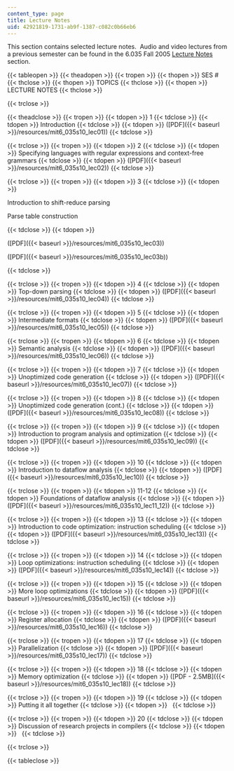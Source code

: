 ```yaml
---
content_type: page
title: Lecture Notes
uid: 42921819-1731-ab9f-1387-c082c0b66eb6
---
```


This section contains selected lecture notes.  Audio and video lectures from a previous semester can be found in the 6.035 Fall 2005 [Lecture Notes](/courses/6-035-computer-language-engineering-sma-5502-fall-2005/video_galleries/lecture-notes) section.

{{< tableopen >}}
{{< theadopen >}}
{{< tropen >}}
{{< thopen >}}
SES #
{{< thclose >}}
{{< thopen >}}
TOPICS
{{< thclose >}}
{{< thopen >}}
LECTURE NOTES
{{< thclose >}}

{{< trclose >}}

{{< theadclose >}}
{{< tropen >}}
{{< tdopen >}}
1
{{< tdclose >}}
{{< tdopen >}}
Introduction
{{< tdclose >}}
{{< tdopen >}}
([PDF]({{< baseurl >}}/resources/mit6_035s10_lec01))
{{< tdclose >}}

{{< trclose >}}
{{< tropen >}}
{{< tdopen >}}
2
{{< tdclose >}}
{{< tdopen >}}
Specifying languages with regular expressions and context-free grammars
{{< tdclose >}}
{{< tdopen >}}
([PDF]({{< baseurl >}}/resources/mit6_035s10_lec02))
{{< tdclose >}}

{{< trclose >}}
{{< tropen >}}
{{< tdopen >}}
3
{{< tdclose >}}
{{< tdopen >}}


Introduction to shift-reduce parsing

Parse table construction


{{< tdclose >}}
{{< tdopen >}}


([PDF]({{< baseurl >}}/resources/mit6_035s10_lec03))

([PDF]({{< baseurl >}}/resources/mit6_035s10_lec03b))


{{< tdclose >}}

{{< trclose >}}
{{< tropen >}}
{{< tdopen >}}
4
{{< tdclose >}}
{{< tdopen >}}
Top-down parsing
{{< tdclose >}}
{{< tdopen >}}
([PDF]({{< baseurl >}}/resources/mit6_035s10_lec04))
{{< tdclose >}}

{{< trclose >}}
{{< tropen >}}
{{< tdopen >}}
5
{{< tdclose >}}
{{< tdopen >}}
Intermediate formats
{{< tdclose >}}
{{< tdopen >}}
([PDF]({{< baseurl >}}/resources/mit6_035s10_lec05))
{{< tdclose >}}

{{< trclose >}}
{{< tropen >}}
{{< tdopen >}}
6
{{< tdclose >}}
{{< tdopen >}}
Semantic analysis
{{< tdclose >}}
{{< tdopen >}}
([PDF]({{< baseurl >}}/resources/mit6_035s10_lec06))
{{< tdclose >}}

{{< trclose >}}
{{< tropen >}}
{{< tdopen >}}
7
{{< tdclose >}}
{{< tdopen >}}
Unoptimized code generation
{{< tdclose >}}
{{< tdopen >}}
([PDF]({{< baseurl >}}/resources/mit6_035s10_lec07))
{{< tdclose >}}

{{< trclose >}}
{{< tropen >}}
{{< tdopen >}}
8
{{< tdclose >}}
{{< tdopen >}}
Unoptimized code generation (cont.)
{{< tdclose >}}
{{< tdopen >}}
([PDF]({{< baseurl >}}/resources/mit6_035s10_lec08))
{{< tdclose >}}

{{< trclose >}}
{{< tropen >}}
{{< tdopen >}}
9
{{< tdclose >}}
{{< tdopen >}}
Introduction to program analysis and optimization
{{< tdclose >}}
{{< tdopen >}}
([PDF]({{< baseurl >}}/resources/mit6_035s10_lec09))
{{< tdclose >}}

{{< trclose >}}
{{< tropen >}}
{{< tdopen >}}
10
{{< tdclose >}}
{{< tdopen >}}
Introduction to dataflow analysis
{{< tdclose >}}
{{< tdopen >}}
([PDF]({{< baseurl >}}/resources/mit6_035s10_lec10))
{{< tdclose >}}

{{< trclose >}}
{{< tropen >}}
{{< tdopen >}}
11-12
{{< tdclose >}}
{{< tdopen >}}
Foundations of dataflow analysis
{{< tdclose >}}
{{< tdopen >}}
([PDF]({{< baseurl >}}/resources/mit6_035s10_lec11_12))
{{< tdclose >}}

{{< trclose >}}
{{< tropen >}}
{{< tdopen >}}
13
{{< tdclose >}}
{{< tdopen >}}
Introduction to code optimization: instruction scheduling
{{< tdclose >}}
{{< tdopen >}}
([PDF]({{< baseurl >}}/resources/mit6_035s10_lec13))
{{< tdclose >}}

{{< trclose >}}
{{< tropen >}}
{{< tdopen >}}
14
{{< tdclose >}}
{{< tdopen >}}
Loop optimizations: instruction scheduling
{{< tdclose >}}
{{< tdopen >}}
([PDF]({{< baseurl >}}/resources/mit6_035s10_lec14))
{{< tdclose >}}

{{< trclose >}}
{{< tropen >}}
{{< tdopen >}}
15
{{< tdclose >}}
{{< tdopen >}}
More loop optimizations
{{< tdclose >}}
{{< tdopen >}}
([PDF]({{< baseurl >}}/resources/mit6_035s10_lec15))
{{< tdclose >}}

{{< trclose >}}
{{< tropen >}}
{{< tdopen >}}
16
{{< tdclose >}}
{{< tdopen >}}
Register allocation
{{< tdclose >}}
{{< tdopen >}}
([PDF]({{< baseurl >}}/resources/mit6_035s10_lec16))
{{< tdclose >}}

{{< trclose >}}
{{< tropen >}}
{{< tdopen >}}
17
{{< tdclose >}}
{{< tdopen >}}
Parallelization
{{< tdclose >}}
{{< tdopen >}}
([PDF]({{< baseurl >}}/resources/mit6_035s10_lec17))
{{< tdclose >}}

{{< trclose >}}
{{< tropen >}}
{{< tdopen >}}
18
{{< tdclose >}}
{{< tdopen >}}
Memory optimization
{{< tdclose >}}
{{< tdopen >}}
([PDF - 2.5MB]({{< baseurl >}}/resources/mit6_035s10_lec18))
{{< tdclose >}}

{{< trclose >}}
{{< tropen >}}
{{< tdopen >}}
19
{{< tdclose >}}
{{< tdopen >}}
Putting it all together
{{< tdclose >}}
{{< tdopen >}}
 
{{< tdclose >}}

{{< trclose >}}
{{< tropen >}}
{{< tdopen >}}
20
{{< tdclose >}}
{{< tdopen >}}
Discussion of research projects in compilers
{{< tdclose >}}
{{< tdopen >}}
 
{{< tdclose >}}

{{< trclose >}}

{{< tableclose >}}